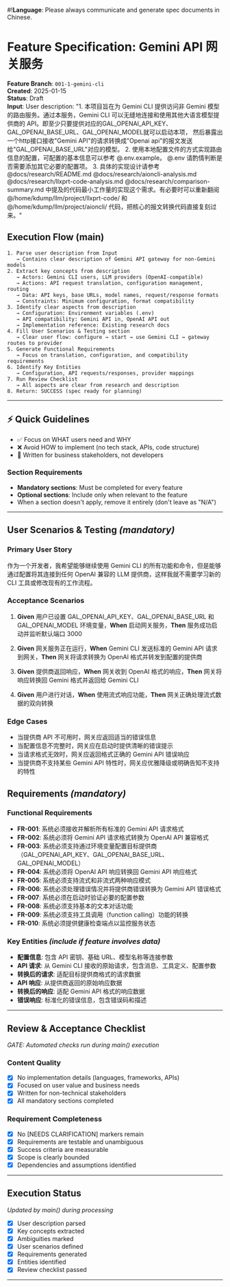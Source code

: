 #!**Language**: Please always communicate and generate spec documents in Chinese.
# Feature Specification: Gemini API 网关服务

**Feature Branch**: `001-1-gemini-cli`  
**Created**: 2025-01-15  
**Status**: Draft  
**Input**: User description: "1. 本项目旨在为 Gemini CLI 提供访问非 Gemini 模型的路由服务。通过本服务，Gemini CLI 可以无缝地连接和使用其他大语言模型提供商的 API。即至少只要提供对应的GAL_OPENAI_API_KEY、GAL_OPENAI_BASE_URL、GAL_OPENAI_MODEL就可以启动本项， 然后暴露出一个http接口接收"Gemini API"的请求转换成"Openai api"的报文发送给"GAL_OPENAI_BASE_URL"对应的模型。 2. 使用本地配置文件的方式实现路由信息的配置，可配置的基本信息可以参考 @.env.example。 @.env 请酌情判断是否需要添加其它必要的配置项。 3. 具体的实现设计请参考 @docs/research/README.md @docs/research/aioncli-analysis.md @docs/research/llxprt-code-analysis.md @docs/research/comparison-summary.md 中提及的代码最小工作量的实现这个需求。有必要时可以重新翻阅 @/home/kdump/llm/project/llxprt-code/ 和 @/home/kdump/llm/project/aioncli/ 代码，把核心的报文转换代码直接复刻过来。"

## Execution Flow (main)
```
1. Parse user description from Input
   → Contains clear description of Gemini API gateway for non-Gemini models
2. Extract key concepts from description
   → Actors: Gemini CLI users, LLM providers (OpenAI-compatible)
   → Actions: API request translation, configuration management, routing
   → Data: API keys, base URLs, model names, request/response formats
   → Constraints: Minimum configuration, format compatibility
3. Identify clear aspects from description
   → Configuration: Environment variables (.env)
   → API compatibility: Gemini API in, OpenAI API out
   → Implementation reference: Existing research docs
4. Fill User Scenarios & Testing section
   → Clear user flow: configure → start → use Gemini CLI → gateway routes to provider
5. Generate Functional Requirements
   → Focus on translation, configuration, and compatibility requirements
6. Identify Key Entities
   → Configuration, API requests/responses, provider mappings
7. Run Review Checklist
   → All aspects are clear from research and description
8. Return: SUCCESS (spec ready for planning)
```

---

## ⚡ Quick Guidelines
- ✅ Focus on WHAT users need and WHY
- ❌ Avoid HOW to implement (no tech stack, APIs, code structure)
- 👥 Written for business stakeholders, not developers

### Section Requirements
- **Mandatory sections**: Must be completed for every feature
- **Optional sections**: Include only when relevant to the feature
- When a section doesn't apply, remove it entirely (don't leave as "N/A")

---

## User Scenarios & Testing *(mandatory)*

### Primary User Story
作为一个开发者，我希望能够继续使用 Gemini CLI 的所有功能和命令，但是能够通过配置将其连接到任何 OpenAI 兼容的 LLM 提供商，这样我就不需要学习新的 CLI 工具或修改现有的工作流程。

### Acceptance Scenarios
1. **Given** 用户已设置 GAL_OPENAI_API_KEY、GAL_OPENAI_BASE_URL 和 GAL_OPENAI_MODEL 环境变量，**When** 启动网关服务，**Then** 服务成功启动并监听默认端口 3000

2. **Given** 网关服务正在运行，**When** Gemini CLI 发送标准的 Gemini API 请求到网关，**Then** 网关将请求转换为 OpenAI 格式并转发到配置的提供商

3. **Given** 提供商返回响应，**When** 网关收到 OpenAI 格式的响应，**Then** 网关将响应转换回 Gemini 格式并返回给 Gemini CLI

4. **Given** 用户进行对话，**When** 使用流式响应功能，**Then** 网关正确处理流式数据的双向转换

### Edge Cases
- 当提供商 API 不可用时，网关应返回适当的错误信息
- 当配置信息不完整时，网关应在启动时提供清晰的错误提示
- 当请求格式无效时，网关应返回格式正确的 Gemini API 错误响应
- 当提供商不支持某些 Gemini API 特性时，网关应优雅降级或明确告知不支持的特性

## Requirements *(mandatory)*

### Functional Requirements
- **FR-001**: 系统必须接收并解析所有标准的 Gemini API 请求格式
- **FR-002**: 系统必须将 Gemini API 请求格式转换为 OpenAI API 兼容格式
- **FR-003**: 系统必须支持通过环境变量配置目标提供商（GAL_OPENAI_API_KEY、GAL_OPENAI_BASE_URL、GAL_OPENAI_MODEL）
- **FR-004**: 系统必须将 OpenAI API 响应转换回 Gemini API 响应格式
- **FR-005**: 系统必须支持流式和非流式两种响应模式
- **FR-006**: 系统必须处理错误情况并将提供商错误转换为 Gemini API 错误格式
- **FR-007**: 系统必须在启动时验证必要的配置参数
- **FR-008**: 系统必须支持基本的文本对话功能
- **FR-009**: 系统必须支持工具调用（function calling）功能的转换
- **FR-010**: 系统必须提供健康检查端点以监控服务状态

### Key Entities *(include if feature involves data)*
- **配置信息**: 包含 API 密钥、基础 URL、模型名称等连接参数
- **API 请求**: 从 Gemini CLI 接收的原始请求，包含消息、工具定义、配置参数
- **转换后的请求**: 适配目标提供商格式的请求数据
- **API 响应**: 从提供商返回的原始响应数据
- **转换后的响应**: 适配 Gemini API 格式的响应数据
- **错误响应**: 标准化的错误信息，包含错误码和描述

---

## Review & Acceptance Checklist
*GATE: Automated checks run during main() execution*

### Content Quality
- [x] No implementation details (languages, frameworks, APIs)
- [x] Focused on user value and business needs
- [x] Written for non-technical stakeholders
- [x] All mandatory sections completed

### Requirement Completeness
- [x] No [NEEDS CLARIFICATION] markers remain
- [x] Requirements are testable and unambiguous
- [x] Success criteria are measurable
- [x] Scope is clearly bounded
- [x] Dependencies and assumptions identified

---

## Execution Status
*Updated by main() during processing*

- [x] User description parsed
- [x] Key concepts extracted
- [x] Ambiguities marked
- [x] User scenarios defined
- [x] Requirements generated
- [x] Entities identified
- [x] Review checklist passed

---
